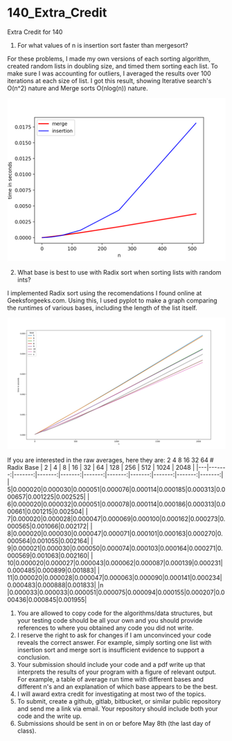 # 140_Extra_Credit
Extra Credit for 140


1. For what values of n is insertion sort faster than mergesort?

For these problems, I made my own versions of each sorting algorithm, created random lists in doubling size, and timed them sorting each list. To make sure I was accounting for outliers, I averaged the results over 100 iterations at each size of list. I got this result, showing Iterative search's O(n^2) nature and Merge sorts O(nlog(n)) nature.

![Graph of Merge v Insertion](https://github.com/Maggab1031/140_Extra_Credit/blob/master/merge_v_insertion.png "Merge v Insertion")




2. What base is best to use with Radix sort when sorting lists with random ints?

I implemented Radix sort using the recomendations I found online at Geeksforgeeks.com. Using this, I used pyplot to make a graph comparing the runtimes of various bases, including the length of the list itself.

![Graph of Radix](https://github.com/Maggab1031/140_Extra_Credit/blob/master/radix.png "Radix")


If you are interested in the raw averages, here they are:
                     2                   4                   8                  16                  32                  64     # Radix Base
| 2 |   4    |   8    |   16   |   32   |   64   |  128   |  256   |  512   |  1024  |  2048  |
|---|-------:|-------:|-------:|-------:|-------:|-------:|-------:|-------:|-------:|-------:|
|  5|0.000020|0.000030|0.000051|0.000076|0.000114|0.000185|0.000313|0.000657|0.001225|0.002525|
|  6|0.000020|0.000032|0.000051|0.000078|0.000114|0.000186|0.000313|0.000661|0.001215|0.002504|
|  7|0.000020|0.000028|0.000047|0.000069|0.000100|0.000162|0.000273|0.000565|0.001066|0.002172|
|  8|0.000020|0.000030|0.000047|0.000071|0.000101|0.000163|0.000270|0.000564|0.001055|0.002164|
|  9|0.000021|0.000030|0.000050|0.000074|0.000103|0.000164|0.000271|0.000569|0.001063|0.002160|
| 10|0.000020|0.000027|0.000043|0.000062|0.000087|0.000139|0.000231|0.000485|0.000899|0.001883|
| 11|0.000020|0.000028|0.000047|0.000063|0.000090|0.000141|0.000234|0.000483|0.000888|0.001833|
|n  |0.000033|0.000033|0.000051|0.000075|0.000094|0.000155|0.000207|0.000436|0.000845|0.001955|

1. You are allowed to copy code for the algorithms/data structures, but your testing code should be all your own and you should provide references to where you obtained any code you did not write.
2. I reserve the right to ask for changes if I am unconvinced your code reveals the correct answer. For example, simply sorting one list with insertion sort and merge sort is insufficient evidence to support a conclusion.
3. Your submission should include your code and a pdf write up that interprets the results of your program with a figure of relevant output. For example, a table of average run time with different bases and different
n's and an explanation of which base appears to be the best.
4. I will award extra credit for investigating at most two of the topics.
5. To submit, create a github, gitlab, bitbucket, or similar public repository and send me a link via email. Your repository should include both your code and the write up.
6. Submissions should be sent in on or before May 8th (the last day of class).







